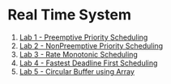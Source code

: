 # Real Time System

1. [Lab 1 - Preemptive Priority Scheduling](https://github.com/college-related/Labs-7th-sems/tree/main/Real%20Time%20System%20(RTS)/lab1)
2. [Lab 2 - NonPreemptive Priority Scheduling](https://github.com/college-related/Labs-7th-sems/tree/main/Real%20Time%20System%20(RTS)/lab2)
3. [Lab 3 - Rate Monotonic Scheduling](https://github.com/college-related/Labs-7th-sems/tree/main/Real%20Time%20System%20(RTS)/lab3)
4. [Lab 4 - Fastest Deadline First Scheduling](https://github.com/college-related/Labs-7th-sems/tree/main/Real%20Time%20System%20(RTS)/lab4)
5. [Lab 5 - Circular Buffer using Array](https://github.com/college-related/Labs-7th-sems/tree/main/Real%20Time%20System%20(RTS)/lab5)